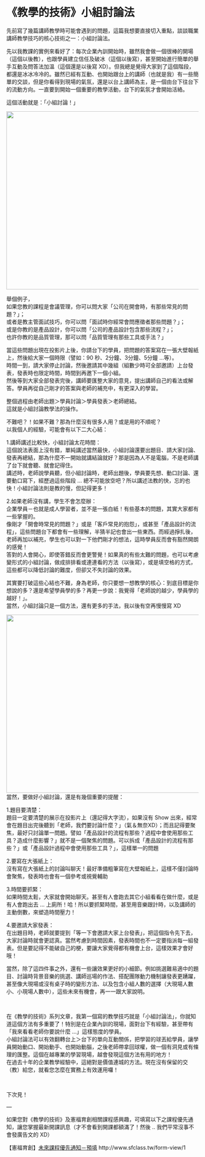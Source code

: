 # 《教學的技術》小組討論法 

<p>先前寫了幾篇講師教學時可能會遇到的問題，這篇我想要直接切入重點，談談職業講師教學技巧的核心技術之一：小組討論法。</p>
<p>先以我教課的實例來看好了：每次企業內訓開始時，雖然我會做一個很棒的開場（這個以後教），也跟學員建立信任及破冰（這個以後寫），甚至開始進行簡單的舉手互動及問答法加溫（這個還是以後寫 XD）。但我總是覺得大家到了這個階段，都還是冰冰冷冷的。雖然已經有互動、也開始跟台上的講師（也就是我）有一些簡單的交談，但是你看得到現場的氣氛，還是以台上講師為主，是一個由台下往台下的流動方向。一直要到開始一個重要的教學活動，台下的氣氛才會開始活絡。</p>
<p>這個活動就是：「小組討論！」</p>
<p><img alt="" class="alignnone wp-image-1083" height="467" sizes="(max-width: 700px) 100vw, 700px" src="https://afu.tw/wp-content/uploads/2018/05/IMG_1136-1.jpg" srcset="https://afu.tw/wp-content/uploads/2018/05/IMG_1136-1.jpg 3456w, https://afu.tw/wp-content/uploads/2018/05/IMG_1136-1-300x200.jpg 300w, https://afu.tw/wp-content/uploads/2018/05/IMG_1136-1-768x512.jpg 768w, https://afu.tw/wp-content/uploads/2018/05/IMG_1136-1-1024x683.jpg 1024w, https://afu.tw/wp-content/uploads/2018/05/IMG_1136-1-219x146.jpg 219w, https://afu.tw/wp-content/uploads/2018/05/IMG_1136-1-50x33.jpg 50w, https://afu.tw/wp-content/uploads/2018/05/IMG_1136-1-113x75.jpg 113w" width="700"/></p>
<p>舉個例子，<br/>
如果您教的課程是會議管理，你可以問大家「公司在開會時，有那些常見的問題？」；<br/>
或者是教主管面試技巧，你可以問「面試時你經常會問應徵者那些問題？」；<br/>
或是你教的是產品設計，你可以問「公司的產品設計包含那些流程？」；<br/>
也許你教的是品質管理，那可以問「品質管理有那些工具或手法？」</p>
<p>當這些問題出現在投影片上後，你請台下的學員，把問題的答案寫在一張大壁報紙上，然後給大家一個時限（譬如：90 秒、2分鐘、3分鐘、5分鐘 …等）。<br/>
時間一到，請大家停止討論，然後邀請其中幾組（組數少時可全部邀請）上台發表，發表時也限定時間，時間到再邀下一個小組。<br/>
然後等到大家全部發表完後，講師要匯整大家的意見，提出講師自己的看法或解答。學員再從自己剛才的答案與老師的補充中，有更深入的學習。</p>
<p>整個過程由老師出題＞學員討論＞學員發表＞老師總結。<br/>
這就是小組討論教學法的操作。</p>
<p>不難吧？！如果不難？那為什麼沒有很多人用？或是用的不順呢？<br/>
以我個人的經驗，可能會有以下二大心結：</p>
<p>1.講師講述比較快，小組討論太花時間：<br/>
這個說法表面上沒有錯，單純講述當然最快，小組討論還要出題目、請大家討論、發表再總結，那為什麼不一開始就講結論就好？那是因為人不是電腦，不是老師講了台下就會聽、就會記得住。<br/>
講述時，老師說學員聽，但小組討論時，老師出題後，學員要先想、動口討論、還要動口寫下，經歷過這些階段 … 總不可能放空吧？所以講述法教的快，忘的也快！小組討論法則是教的慢，但記得更多！</p>
<p>2.如果老師沒有講，學生不會怎麼辦：<br/>
企業學員－也就是成人學習者，並不是一張白紙！有些基本的問題，其實大家都有一些掌握的。<br/>
像剛才「開會時常見的問題？」或是「客戶常見的抱怨」，或甚至「產品設計的流程」，這些問題台下都會有一些理解，半猜半記也會出一些東西。而經過掙扎後，老師再加以補充，學生也可以對一下他們剛才的想法，這時學員反而會有豁然開朗的感覺！<br/>
答對的人會開心，即使答錯反而會更警覺！如果真的有些太難的問題，也可以考慮變形式的小組討論，做成排排看或連連看的方法（以後寫），或是填空格的方式，這些都可以降低討論的難度，但卻又不失討論的效果。</p>
<p>其實要打破這些心結也不難，身為老師，你只要想一想教學的核心：到底目標是你想說的多？還是希望學員學的多？再更一步說：我覺得「老師說的越少，學員學的越好！」。<br/>
當然，小組討論只是一個方法，還有更多的手法，我以後有空再慢慢寫 XD</p>
<p><img alt="" class="alignnone wp-image-1086" height="467" sizes="(max-width: 700px) 100vw, 700px" src="https://afu.tw/wp-content/uploads/2018/05/IMG_1165-1.jpg" srcset="https://afu.tw/wp-content/uploads/2018/05/IMG_1165-1.jpg 3456w, https://afu.tw/wp-content/uploads/2018/05/IMG_1165-1-300x200.jpg 300w, https://afu.tw/wp-content/uploads/2018/05/IMG_1165-1-768x512.jpg 768w, https://afu.tw/wp-content/uploads/2018/05/IMG_1165-1-1024x683.jpg 1024w, https://afu.tw/wp-content/uploads/2018/05/IMG_1165-1-219x146.jpg 219w, https://afu.tw/wp-content/uploads/2018/05/IMG_1165-1-50x33.jpg 50w, https://afu.tw/wp-content/uploads/2018/05/IMG_1165-1-113x75.jpg 113w" width="700"/><br/>
當然，要做好小組討論，還是有幾個重要的提醒：</p>
<p>1.題目要清楚：<br/>
題目一定要清楚的展示在投影片上（還記得大字流），如果沒有 Show 出來，經常會在題目出完後聽到「老師，我們要討論什麼？」（氣＆無奈XD）；而且記得要聚焦，最好只討論單一問題。譬如「產品設計的流程有那些？過程中會使用那些工具？造成什麼影響？」就不是一個聚焦的問題。可以拆成「產品設計的流程有那些？」或「產品設計過程中會使用那些工具？」，這樣單一的問題</p>
<p>2.要寫在大張紙上：<br/>
沒有寫在大張紙上的討論叫聊天！最好準備粗筆寫在大壁報紙上，這樣不僅討論時會聚焦，發表時也會有一個參考或視覺輔助</p>
<p>3.時間要抓緊：<br/>
如果時間太鬆，大家就會開始聊天。甚至有人會跑去其它小組看看在做什麼，或是有人會跑出去 … 上廁所！哈！所以要抓緊時間，甚至用音樂跟計時，以及講師的主動倒數，來塑造時間壓力！</p>
<p>4.要邀請大家發表：<br/>
在出題目時，老師就要提到「等一下會邀請大家上台發表」，把這個指令先下去，大家討論時就會更認真。當然考慮到時間因素，發表時間也不一定要指派每一組發表。但是要記得不能破自己的梗，要讓大家覺得都有機會上台，這樣效果才會好哦！</p>
<p>當然，除了這四件事之外，還有一些讓效果更好的小細節。例如挑選難易適中的題目、討論時背景音樂的挑選、講師巡場的作法、搭配團隊動力機制讓發表更踴躍，甚至像大現場或沒有桌子時的變形方法、以及包含小組人數的選擇（大現場人數小、小現場人數中），這些未來有機會，再一一跟大家說明。</p>
<p> </p>
<p>在《教學的技術》系列文章，我第一個寫的教學技巧就是「小組討論法」，你就知道這個方法有多重要了！特別是在企業內訓的現場，面對台下有經驗，甚至帶有「我來看看老師你要說什麼 …」這樣態度的學員。<br/>
小組討論法可以有效翻轉台上＞台下的單向互動關係，把學習的球丟給學員，讓學員開始動口、開始動手、也開始動腦，之後老師帶拿回球權，做一個有洞見或有條理的匯整。這個在越專業的學習現場，越會發現這個方法有用的地方！<br/>
在過去十年的企業教學經驗中，這絕對是價值連城的方法。現在沒有保留的交（教）給您，就看您怎麼在實務上有效運用囉！</p>
<p> </p>
<p>下次見！</p>
<p>—</p>
<p>如果您對《教學的技術》及憲福育創相關課程感興趣，可填寫以下之課程優先通知，讓您掌握最新開課訊息（才不會看到開課都額滿了！然後 .. 我們平常沒事不會發廣告文的 XD）</p>
<p>【憲福育創】<a href="http://www.sfclass.tw/form-view/1">未來課程優先通知－預填</a> http://www.sfclass.tw/form-view/1</p>